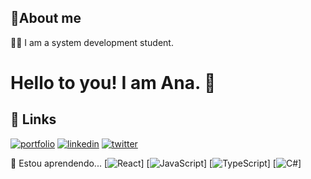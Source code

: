 
## 🚀About me

👩‍💻 I am a system development student.


# Hello to you! I am Ana. 👋


## 🔗 Links
[![portfolio](https://img.shields.io/badge/my_portfolio-000?style=for-the-badge&logo=ko-fi&logoColor=white)](https://katherineoelsner.com/)
[![linkedin](https://img.shields.io/badge/linkedin-0A66C2?style=for-the-badge&logo=linkedin&logoColor=white)](https://www.linkedin.com/)
[![twitter](https://img.shields.io/badge/twitter-1DA1F2?style=for-the-badge&logo=twitter&logoColor=white)](https://twitter.com/)

🧠 Estou aprendendo...
[![React](<img src=" https://upload.wikimedia.org/wikipedia/commons/9/99/Unofficial_React logo_2.svg" width="50px">
)]
[![JavaScript](<img src=" https://upload.wikimedia.org/wikipedia/commons/9/99/Unofficial_JavaScript_logo_2.svg" width="50px">
)]
[![TypeScript](<img src=" https://upload.wikimedia.org/wikipedia/commons/9/99/Unofficial_TypeScript_logo_2.svg" width="50px">
)]
[![C#](<img src=" https://upload.wikimedia.org/wikipedia/commons/9/99/Unofficial_C# logo_2.svg" width="50px">
)]
<!--
## 🛠 Habilidades-->
